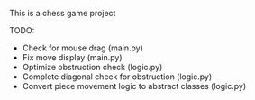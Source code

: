 This is a chess game project

TODO:
- Check for mouse drag (main.py)
- Fix move display (main.py)
- Optimize obstruction check (logic.py)
- Complete diagonal check for obstruction (logic.py)
- Convert piece movement logic to abstract classes (logic.py)
